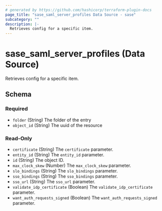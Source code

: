 ```yaml
---
# generated by https://github.com/hashicorp/terraform-plugin-docs
page_title: "sase_saml_server_profiles Data Source - sase"
subcategory: ""
description: |-
  Retrieves config for a specific item.
---
```


# sase_saml_server_profiles (Data Source)

Retrieves config for a specific item.



<!-- schema generated by tfplugindocs -->
## Schema

### Required

- `folder` (String) The folder of the entry
- `object_id` (String) The uuid of the resource

### Read-Only

- `certificate` (String) The `certificate` parameter.
- `entity_id` (String) The `entity_id` parameter.
- `id` (String) The object ID.
- `max_clock_skew` (Number) The `max_clock_skew` parameter.
- `slo_bindings` (String) The `slo_bindings` parameter.
- `sso_bindings` (String) The `sso_bindings` parameter.
- `sso_url` (String) The `sso_url` parameter.
- `validate_idp_certificate` (Boolean) The `validate_idp_certificate` parameter.
- `want_auth_requests_signed` (Boolean) The `want_auth_requests_signed` parameter.


